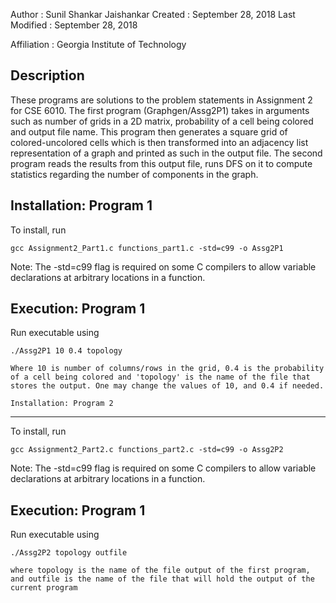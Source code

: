 Author          : Sunil Shankar Jaishankar
Created         : September 28, 2018
Last Modified   : September 28, 2018

Affiliation          : Georgia Institute of Technology


Description
-------------

These programs are solutions to the problem statements in Assignment 2 for CSE 6010. The first program (Graphgen/Assg2P1) takes in arguments such as number of grids in a 2D matrix, probability of a cell being colored and output file name. This program then generates a square grid of colored-uncolored cells which is then transformed into an adjacency list representation of a graph and printed as such in the output file. The second program reads the results from this output file, runs DFS on it to compute statistics regarding the number of components in the graph.


Installation: Program 1
------------------------

To install, run

    gcc Assignment2_Part1.c functions_part1.c -std=c99 -o Assg2P1

Note: The -std=c99 flag is required on some C compilers to allow variable declarations at arbitrary locations in a function.

Execution: Program 1
---------------------

Run executable using

    ./Assg2P1 10 0.4 topology

    Where 10 is number of columns/rows in the grid, 0.4 is the probability of a cell being colored and 'topology' is the name of the file that stores the output. One may change the values of 10, and 0.4 if needed.

    Installation: Program 2
------------------------

To install, run

    gcc Assignment2_Part2.c functions_part2.c -std=c99 -o Assg2P2

Note: The -std=c99 flag is required on some C compilers to allow variable declarations at arbitrary locations in a function.

Execution: Program 1
---------------------

Run executable using

    ./Assg2P2 topology outfile

    where topology is the name of the file output of the first program, and outfile is the name of the file that will hold the output of the current program 


